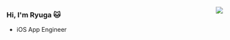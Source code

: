 [<img src="https://github-readme-stats.vercel.app/api/top-langs/?username=garyuu09" align="right"/>](https://github.com/anuraghazra/github-readme-stats)

### Hi, I'm Ryuga 🐱

- iOS App Engineer




<!--
**garyuu09/garyuu09** is a ✨ _special_ ✨ repository because its `README.md` (this file) appears on your GitHub profile.

Here are some ideas to get you started:

- 🔭 I’m currently working on ...
- 🌱 I’m currently learning ...
- 👯 I’m looking to collaborate on ...
- 🤔 I’m looking for help with ...
- 💬 Ask me about ...
- 📫 How to reach me: ...
- 😄 Pronouns: ...
- ⚡ Fun fact: ...
-->
